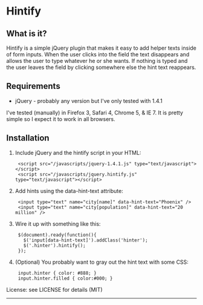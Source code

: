 Hintify
===

What is it?
---
Hintify is a simple jQuery plugin that makes it easy to add helper texts inside 
of form inputs.  When the user clicks into the field the text disappears and
allows the user to type whatever he or she wants.  If nothing is typed and the 
user leaves the field by clicking somewhere else the hint text reappears.


Requirements
---
  * jQuery - probably any version but I've only tested with 1.4.1

I've tested (manually) in Firefox 3, Safari 4, Chrome 5, & IE 7.  It is pretty
simple so I expect it to work in all browsers.
  
Installation
---

1. Include jQuery and the hintify script in your HTML:

        <script src="/javascripts/jquery-1.4.1.js" type="text/javascript"></script>
        <script src="/javascripts/jquery.hintify.js" type="text/javascript"></script>

2. Add hints using the data-hint-text attribute:

        <input type="text" name="city[name]" data-hint-text="Phoenix" />
        <input type="text" name="city[population]" data-hint-text="20 million" />

3. Wire it up with something like this:

        $(document).ready(function(){
          $('input[data-hint-text]').addClass('hinter');
          $('.hinter').hintify();
        });

4. (Optional) You probably want to gray out the hint text with some CSS:

        input.hinter { color: #888; }
        input.hinter.filled { color:#000; }

License: see LICENSE for details (MIT)

___
